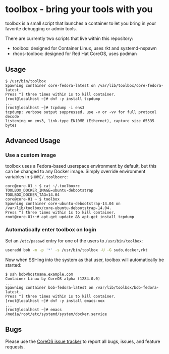 # toolbox - bring your tools with you

toolbox is a small script that launches a container to let you bring in your favorite debugging or admin tools.

There are currently two scripts that live within this repository:
 - toolbox: designed for Container Linux, uses rkt and systemd-nspawn
 - rhcos-toolbox: designed for Red Hat CoreOS, uses podman

## Usage

```
$ /usr/bin/toolbox
Spawning container core-fedora-latest on /var/lib/toolbox/core-fedora-latest.
Press ^] three times within 1s to kill container.
[root@localhost ~]# dnf -y install tcpdump
...
[root@localhost ~]# tcpdump -i ens3
tcpdump: verbose output suppressed, use -v or -vv for full protocol decode
listening on ens3, link-type EN10MB (Ethernet), capture size 65535 bytes
```

## Advanced Usage

### Use a custom image

toolbox uses a Fedora-based userspace environment by default, but this can be changed to any Docker image. Simply override environment variables in `$HOME/.toolboxrc`:

```
core@core-01 ~ $ cat ~/.toolboxrc
TOOLBOX_DOCKER_IMAGE=ubuntu-debootstrap
TOOLBOX_DOCKER_TAG=14.04
core@core-01 ~ $ toolbox
Spawning container core-ubuntu-debootstrap-14.04 on /var/lib/toolbox/core-ubuntu-debootstrap-14.04.
Press ^] three times within 1s to kill container.
root@core-01:~# apt-get update && apt-get install tcpdump
```

### Automatically enter toolbox on login

Set an `/etc/passwd` entry for one of the users to `/usr/bin/toolbox`:

```sh
useradd bob -m -p '*' -s /usr/bin/toolbox -U -G sudo,docker,rkt
```

Now when SSHing into the system as that user, toolbox will automatically be started:

```
$ ssh bob@hostname.example.com
Container Linux by CoreOS alpha (1284.0.0)
...
Spawning container bob-fedora-latest on /var/lib/toolbox/bob-fedora-latest.
Press ^] three times within 1s to kill container.
[root@localhost ~]# dnf -y install emacs-nox
...
[root@localhost ~]# emacs /media/root/etc/systemd/system/docker.service
```

## Bugs

Please use the [CoreOS issue tracker][bugs] to report all bugs, issues, and feature requests.

[bugs]: https://github.com/coreos/bugs/issues/new?labels=component/toolbox
